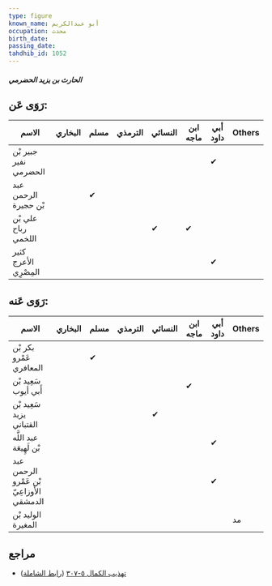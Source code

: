 ```yaml
---
type: figure
known_name: أبو عبدالكريم
occupation: محدث
birth_date:
passing_date:
tahdhib_id: 1052
---
```

##### الحارث بن يزيد الحضرمي

## رَوَى عَن:
| الاسم                 | البخاري | مسلم | الترمذي | النسائي | ابن ماجه | أبي داود | Others |
| --------------------- | ------- | ---- | ------- | ------- | -------- | -------- | ------ |
| جبير بْن نفير الحضرمي |         |      |         |         |          | ✔        |        |
| عبد الرحمن بْن حجيرة  |         | ✔    |         |         |          |          |        |
| علي بْن رباح اللخمي   |         |      |         | ✔       | ✔        |          |        |
| كثير الأعرج المِصْرِي |         |      |         |         |          | ✔        |        |
## رَوَى عَنه:
| الاسم                                     | البخاري | مسلم | الترمذي | النسائي | ابن ماجه | أبي داود | Others |
| ----------------------------------------- | ------- | ---- | ------- | ------- | -------- | -------- | ------ |
| بكر بْن عَمْرو المعافري                   |         | ✔    |         |         |          |          |        |
| سَعِيد بْن أَبي أيوب                      |         |      |         |         | ✔        |          |        |
| سَعِيد بْن يزيد القتباني                  |         |      |         | ✔       |          |          |        |
| عبد اللَّه بْن لَهِيعَة                   |         |      |         |         |          | ✔        |        |
| عبد الرحمن بْن عَمْرو الأَوزاعِيّ الدمشقي |         |      |         |         |          | ✔        |        |
| الوليد بْن المغيرة                        |         |      |         |         |          |          | مد     |
## مراجع
- [تهذيب الكمال ٥-٣٠٧](obsidian://open?vault=Tahdhib-al-Kamal&file=Figures/١٠٥٢-الحارث%20بن%20يزيد%20الحضرمي) ([رابط الشاملة](https://shamela.ws/book/3722/2385))